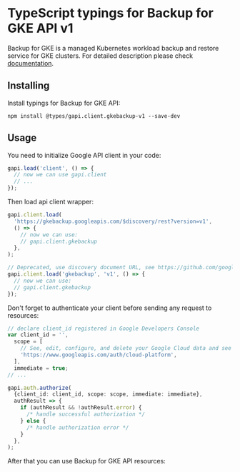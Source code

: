 # TypeScript typings for Backup for GKE API v1

Backup for GKE is a managed Kubernetes workload backup and restore service for GKE clusters.
For detailed description please check [documentation](https://cloud.google.com/kubernetes-engine/docs/add-on/backup-for-gke).

## Installing

Install typings for Backup for GKE API:

```
npm install @types/gapi.client.gkebackup-v1 --save-dev
```

## Usage

You need to initialize Google API client in your code:

```typescript
gapi.load('client', () => {
  // now we can use gapi.client
  // ...
});
```

Then load api client wrapper:

```typescript
gapi.client.load(
  'https://gkebackup.googleapis.com/$discovery/rest?version=v1',
  () => {
    // now we can use:
    // gapi.client.gkebackup
  },
);
```

```typescript
// Deprecated, use discovery document URL, see https://github.com/google/google-api-javascript-client/blob/master/docs/reference.md#----gapiclientloadname----version----callback--
gapi.client.load('gkebackup', 'v1', () => {
  // now we can use:
  // gapi.client.gkebackup
});
```

Don't forget to authenticate your client before sending any request to resources:

```typescript
// declare client_id registered in Google Developers Console
var client_id = '',
  scope = [
    // See, edit, configure, and delete your Google Cloud data and see the email address for your Google Account.
    'https://www.googleapis.com/auth/cloud-platform',
  ],
  immediate = true;
// ...

gapi.auth.authorize(
  {client_id: client_id, scope: scope, immediate: immediate},
  authResult => {
    if (authResult && !authResult.error) {
      /* handle successful authorization */
    } else {
      /* handle authorization error */
    }
  },
);
```

After that you can use Backup for GKE API resources: <!-- TODO: make this work for multiple namespaces -->

```typescript

```
